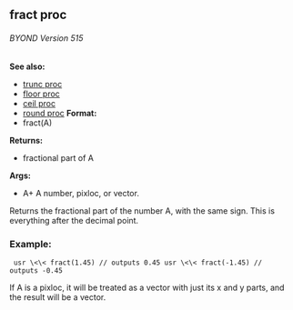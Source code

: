 ## fract proc 
###### BYOND Version 515
**See also:**
+   [trunc proc](/ref/proc/trunc.md) 
+   [floor proc](/ref/proc/floor.md) 
+   [ceil proc](/ref/proc/ceil.md) 
+   [round proc](/ref/proc/round.md) <!-- -->
**Format:**
+   fract(A)
<!-- -->
**Returns:**
+   fractional part of A
<!-- -->
**Args:**
+   A+ A number, pixloc, or vector.


Returns the fractional part of the number A, with the same
sign. This is everything after the decimal point.
### Example:

```
 usr \<\< fract(1.45) // outputs 0.45 usr \<\< fract(-1.45) //
outputs -0.45 
```
 

If A is a pixloc, it will be treated
as a vector with just its x and y parts, and the result will be a
vector.